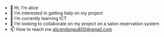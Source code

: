 - 👋 Hi, I’m alice
- 👀 I’m interested in getting help on my project
- 🌱 I’m currently learning ICT
- 💞️ I’m looking to collaborate on my project on a salon reservation system
- 📫 How to reach me alicendungu800@gmail.com

<!---
Kelsie-alice/Kelsie-alice is a ✨ special ✨ repository because its `README.md` (this file) appears on your GitHub profile.
You can click the Preview link to take a look at your changes.
--->
